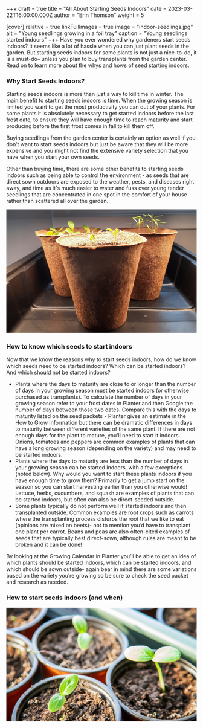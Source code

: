 +++
draft = true
title = "All About Starting Seeds Indoors"
date = 2023-03-22T16:00:00.000Z
author = "Erin Thomson"
weight = 5

[cover]
relative = true
linkFullImages = true
image = "indoor-seedlings.jpg"
alt = "Young seedlings growing in a foil tray"
caption = "Young seedlings started indoors"
+++
Have you ever wondered why gardeners start seeds indoors? It seems like a lot of hassle when you can just plant seeds in the garden. But starting seeds indoors for some plants is not just a nice-to-do, it is a must-do– unless you plan to buy transplants from the garden center. Read on to learn more about the whys and hows of seed starting indoors.

### Why Start Seeds Indoors?

Starting seeds indoors is more than just a way to kill time in winter. The main benefit to starting seeds indoors is time. When the growing season is limited you want to get the most productivity you can out of your plants. For some plants it is absolutely necessary to get started indoors before the last frost date, to ensure they will have enough time to reach maturity and start producing before the first frost comes in fall to kill them off.

Buying seedlings from the garden center is certainly an option as well if you don’t want to start seeds indoors but just be aware that they will be more expensive and you might not find the extensive variety selection that you have when you start your own seeds.

Other than buying time, there are some other benefits to starting seeds indoors such as being able to control the environment - as seeds that are direct sown outdoors are exposed to the weather, pests, and diseases right away, and time as it's much easier to water and fuss over young tender seedlings that are concentrated in one spot in the comfort of your house rather than scattered all over the garden.

![Seedlings in peat pots](peat-pot-seedlings.jpg)

### How to know which seeds to start indoors

Now that we know the reasons why to start seeds indoors, how do we know which seeds need to be started indoors? Which can be started indoors? And which should not be started indoors?

* Plants where the days to maturity are close to or longer than the number of days in your growing season must be started indoors (or otherwise purchased as transplants). To calculate the number of days in your growing season refer to your frost dates in Planter and then Google the number of days between those two dates. Compare this with the days to maturity listed on the seed packets - Planter gives an estimate in the How to Grow information but there can be dramatic differences in days to maturity between different varieties of the same plant. If there are not enough days for the plant to mature, you’ll need to start it indoors. Onions, tomatoes and peppers are common examples of plants that can have a long growing season (depending on the variety) and may need to be started indoors.
* Plants where the days to maturity are less than the number of days in your growing season can be started indoors, with a few exceptions (noted below). Why would you want to start these plants indoors if you have enough time to grow them? Primarily to get a jump start on the season so you can start harvesting earlier than you otherwise would! Lettuce, herbs, cucumbers, and squash are examples of plants that can be started indoors, but often can also be direct-seeded outside.
* Some plants typically do not perform well if started indoors and then transplanted outside. Common examples are root crops such as carrots where the transplanting process disturbs the root that we like to eat (opinions are mixed on beets)- not to mention you’d have to transplant one plant per carrot. Beans and peas are also often-cited examples of seeds that are typically best direct-sown, although rules are meant to be broken and it can be done!

By looking at the Growing Calendar in Planter you’ll be able to get an idea of which plants should be started indoors, which can be started indoors, and which should be sown outside- again bear in mind there are some variations based on the variety you’re growing so be sure to check the seed packet and research as needed.

### How to start seeds indoors (and when)

![Cucumber seedlings in small pots](cucumber-seedlings.jpg)